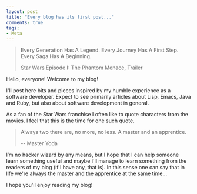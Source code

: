 ```yaml
---
layout: post
title: "Every blog has its first post..."
comments: true
tags:
- Meta
---
```


> Every Generation Has A Legend. Every Journey Has A First Step. Every
> Saga Has A Beginning.
>
> Star Wars Episode I: The Phantom Menace, Trailer

Hello, everyone! Welcome to my blog!

I'll post here bits and pieces inspired by my humble experience as a
software developer. Expect to see primarily articles about Lisp,
Emacs, Java and Ruby, but also about software development in general.

As a fan of the Star Wars franchise I often like to quote characters
from the movies. I feel that this is the time for one such quote.

> Always two there are, no more, no less. A master and an
> apprentice.
>
> -- Master Yoda

I’m no hacker wizard by any means, but I hope that I can
help someone learn something useful and maybe I'll manage to learn something
from the readers of my blog (if I have any, that is). In this sense
one can say that in life we're always the master and the apprentice at
the same time...

I hope you'll enjoy reading my blog!
